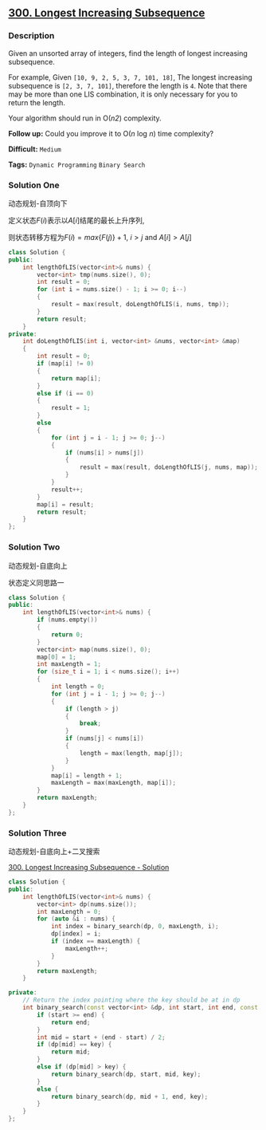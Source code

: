 ## [300. Longest Increasing Subsequence](https://leetcode.com/problems/longest-increasing-subsequence/#/description)

### Description

Given an unsorted array of integers, find the length of longest increasing subsequence.

For example,
Given `[10, 9, 2, 5, 3, 7, 101, 18]`,
The longest increasing subsequence is `[2, 3, 7, 101]`, therefore the length is `4`. Note that there may be more than one LIS combination, it is only necessary for you to return the length.

Your algorithm should run in O(*n2*) complexity.

**Follow up:** Could you improve it to O(*n* log *n*) time complexity?



**Difficult:** `Medium`

**Tags:** `Dynamic Programming` `Binary Search`



### Solution One

动态规划-自顶向下

定义状态$F(i)$表示以$A[i]$结尾的最长上升序列,

则状态转移方程为$F(i) = max\{F(j)\}+1$, $i > j$ and $A[i] > A[j]$

```c++
class Solution {
public:
    int lengthOfLIS(vector<int>& nums) {
        vector<int> tmp(nums.size(), 0);
        int result = 0;
        for (int i = nums.size() - 1; i >= 0; i--)
        {
            result = max(result, doLengthOfLIS(i, nums, tmp));
        }
        return result;
    }
private:
    int doLengthOfLIS(int i, vector<int> &nums, vector<int> &map)
    {
        int result = 0;
        if (map[i] != 0)
        {
            return map[i];
        }
        else if (i == 0)
        {
            result = 1;
        }
        else
        {
            for (int j = i - 1; j >= 0; j--)
            {
                if (nums[i] > nums[j])
                {
                    result = max(result, doLengthOfLIS(j, nums, map));
                }
            }
            result++;
        }
        map[i] = result;
        return result;
    }
};
```



### Solution Two

动态规划-自底向上

状态定义同思路一

```c++
class Solution {
public:
    int lengthOfLIS(vector<int>& nums) {
        if (nums.empty())
        {
            return 0;
        }
        vector<int> map(nums.size(), 0);
        map[0] = 1;
        int maxLength = 1;
        for (size_t i = 1; i < nums.size(); i++)
        {
            int length = 0;
            for (int j = i - 1; j >= 0; j--)
            {
                if (length > j)
                {
                    break;
                }
                if (nums[j] < nums[i])
                {
                    length = max(length, map[j]);
                }
            }
            map[i] = length + 1;
            maxLength = max(maxLength, map[i]);
        }
        return maxLength;
    }
};
```



### Solution Three

动态规划-自底向上+二叉搜索

[300. Longest Increasing Subsequence - Solution](https://leetcode.com/problems/longest-increasing-subsequence/#/solution)

```c++
class Solution {
public:
    int lengthOfLIS(vector<int>& nums) {
        vector<int> dp(nums.size());
        int maxLength = 0;
        for (auto &i : nums) {
            int index = binary_search(dp, 0, maxLength, i);
            dp[index] = i;
            if (index == maxLength) {
                maxLength++;
            }
        }
        return maxLength;
    }

private:
    // Return the index pointing where the key should be at in dp
    int binary_search(const vector<int> &dp, int start, int end, const int &key) {
        if (start >= end) {
            return end;
        }
        int mid = start + (end - start) / 2;
        if (dp[mid] == key) {
            return mid;
        }
        else if (dp[mid] > key) {
            return binary_search(dp, start, mid, key);
        }
        else {
            return binary_search(dp, mid + 1, end, key);
        }
    }
};
```



